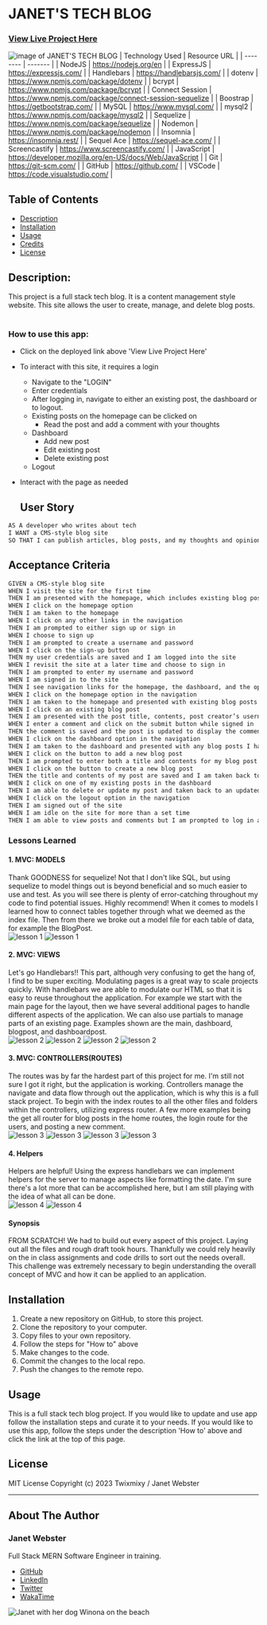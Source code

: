 # JANET'S TECH BLOG

### [View Live Project Here](https://janets-tech-blog-a73a7af9497f.herokuapp.com/ "JANET'S TECH BLOG")<br />
![image of JANET'S TECH BLOG](/public/img/projectimage.png "image of JANET'S TECH BLOG")
| Technology Used    | Resource URL |
| --------  | ------- |
| NodeJS      | https://nodejs.org/en |
| ExpressJS      | https://expressjs.com/ |
| Handlebars | https://handlebarsjs.com/ |
| dotenv      | https://www.npmjs.com/package/dotenv |
| bcrypt      | https://www.npmjs.com/package/bcrypt |
| Connect Session  | https://www.npmjs.com/package/connect-session-sequelize  |
| Boostrap      | https://getbootstrap.com/ |
| MySQL      | https://www.mysql.com/ |
| mysql2      | https://www.npmjs.com/package/mysql2 |
| Sequelize  | https://www.npmjs.com/package/sequelize |
| Nodemon  | https://www.npmjs.com/package/nodemon |
| Insomnia | https://insomnia.rest/ |
| Sequel Ace | https://sequel-ace.com/ |
| Screencastify | https://www.screencastify.com/ |
| JavaScript | https://developer.mozilla.org/en-US/docs/Web/JavaScript |
| Git       | https://git-scm.com/ |
| GitHub     | https://github.com/ |
| VSCode    | https://code.visualstudio.com/ |

## Table of Contents

* [Description](#description)
* [Installation](#installation)
* [Usage](#usage)
* [Credits](#credits)
* [License](#license)

## Description:
This project is a full stack tech blog. It is a content management style website. This site allows the user to create, manage, and delete blog posts.<br />
<br />

### How to use this app:

* Click on the deployed link above 'View Live Project Here'
* To interact with this site, it requires a login
  * Navigate to the "LOGIN"
  * Enter credentials
  * After logging in, navigate to either an existing post, the dashboard or to logout.
  * Existing posts on the homepage can be clicked on
    * Read the post and add a comment with your thoughts
  * Dashboard
    * Add new post
    * Edit existing post
    * Delete existing post
  * Logout
* Interact with the page as needed

  ## User Story

```md
AS A developer who writes about tech
I WANT a CMS-style blog site
SO THAT I can publish articles, blog posts, and my thoughts and opinions
```

## Acceptance Criteria

```md
GIVEN a CMS-style blog site
WHEN I visit the site for the first time
THEN I am presented with the homepage, which includes existing blog posts if any have been posted; navigation links for the homepage and the dashboard; and the option to log in
WHEN I click on the homepage option
THEN I am taken to the homepage
WHEN I click on any other links in the navigation
THEN I am prompted to either sign up or sign in
WHEN I choose to sign up
THEN I am prompted to create a username and password
WHEN I click on the sign-up button
THEN my user credentials are saved and I am logged into the site
WHEN I revisit the site at a later time and choose to sign in
THEN I am prompted to enter my username and password
WHEN I am signed in to the site
THEN I see navigation links for the homepage, the dashboard, and the option to log out
WHEN I click on the homepage option in the navigation
THEN I am taken to the homepage and presented with existing blog posts that include the post title and the date created
WHEN I click on an existing blog post
THEN I am presented with the post title, contents, post creator’s username, and date created for that post and have the option to leave a comment
WHEN I enter a comment and click on the submit button while signed in
THEN the comment is saved and the post is updated to display the comment, the comment creator’s username, and the date created
WHEN I click on the dashboard option in the navigation
THEN I am taken to the dashboard and presented with any blog posts I have already created and the option to add a new blog post
WHEN I click on the button to add a new blog post
THEN I am prompted to enter both a title and contents for my blog post
WHEN I click on the button to create a new blog post
THEN the title and contents of my post are saved and I am taken back to an updated dashboard with my new blog post
WHEN I click on one of my existing posts in the dashboard
THEN I am able to delete or update my post and taken back to an updated dashboard
WHEN I click on the logout option in the navigation
THEN I am signed out of the site
WHEN I am idle on the site for more than a set time
THEN I am able to view posts and comments but I am prompted to log in again before I can add, update, or delete posts
```

### Lessons Learned

#### 1. MVC: MODELS
Thank GOODNESS for sequelize! Not that I don't like SQL, but using sequelize to model things out is beyond beneficial and so much easier to use and test. As you will see there is plenty of error-catching throughout my code to find potential issues. Highly recommend!
When it comes to models I learned how to connect tables together through what we deemed as the index file. Then from there we broke out a model file for each table of data, for example the BlogPost.
<br />
![lesson 1](public/img/lesson1.png)
![lesson 1](public/img/lesson1b.png)

#### 2. MVC: VIEWS
Let's go Handlebars!! This part, although very confusing to get the hang of, I find to be super exciting. Modulating pages is a great way to scale projects quickly. With handlebars we are able to modulate our HTML so that it is easy to reuse throughout the application. For example we start with the main page for the layout, then we have several additional pages to handle different aspects of the application. We can also use partials to manage parts of an existing page. Examples shown are the main, dashboard, blogpost, and dashboardpost.
<br />
![lesson 2](public/img/lesson2.png)
![lesson 2](public/img/lesson2b.png)
![lesson 2](public/img/lesson2c.png)
![lesson 2](public/img/lesson2d.png)

#### 3. MVC: CONTROLLERS(ROUTES)
The routes was by far the hardest part of this project for me. I'm still not sure I got it right, but the application is working. Controllers manage the navigate and data flow through out the application, which is why this is a full stack project. To begin with the index routes to all the other files and folders within the controllers, utilizing express router. A few more examples being the get all router for blog posts in the home routes, the login route for the users, and posting a new comment.
<br />
![lesson 3](public/img/lesson3.png)
![lesson 3](public/img/lesson3b.png)
![lesson 3](public/img/lesson3c.png)
![lesson 3](public/img/lesson3d.png)

#### 4. Helpers
Helpers are helpful! Using the express handlebars we can implement helpers for the server to manage aspects like formatting the date. I'm sure there's a lot more that can be accomplished here, but I am still playing with the idea of what all can be done.
<br />
![lesson 4](public/img/lesson4.png)
![lesson 4](public/img/lesson4b.png)

#### Synopsis
FROM SCRATCH! We had to build out every aspect of this project. Laying out all the files and rough draft took hours. Thankfully we could rely heavily on the in class assignments and code drills to sort out the needs overall. This challenge was extremely necessary to begin understanding the overall concept of MVC and how it can be applied to an application.

## Installation

1. Create a new repository on GitHub, to store this project.
2. Clone the repository to your computer.
3. Copy files to your own repository.
4. Follow the steps for "How to" above
5. Make changes to the code.
6. Commit the changes to the local repo.
7. Push the changes to the remote repo.

## Usage

This is a full stack tech blog project. If you would like to update and use app follow the installation steps and curate it to your needs. If you would like to use this app, follow the steps under the description 'How to' above and click the link at the top of this page.

## License

MIT License
Copyright (c) 2023 Twixmixy / Janet Webster

<hr />

## About The Author
### Janet Webster
Full Stack MERN Software Engineer in training.

- [GitHub](https://github.com/TwixmixyJanet/)
- [LinkedIn](https://www.linkedin.com/in/twixmixy/)
- [Twitter](https://twitter.com/Twixmixy)
- [WakaTime](https://wakatime.com/@Twixmixy)

![Janet with her dog Winona on the beach](https://avatars.githubusercontent.com/u/117195025?v=4)

<br /><br /><br /><br /><br /><br /><br /><br /><br /><br /><br /><br /><br /><br /><br /><br /><br /><br /><br /><br /><br /><br /><br /><br /><br /><br /><br /><br /><br /><br /><br /><br /><br /><br /><br /><br /><br /><br /><br /><br /><br /><br /><br /><br /><br /><br /><br /><br /><br /><br /><br /><br /><br /><br /><br /><br /><br /><br /><br /><br /><br /><br />

Did you really read down this far? Gold star for you! ⭐
```
You have received 5+ points in being EXTRA
```